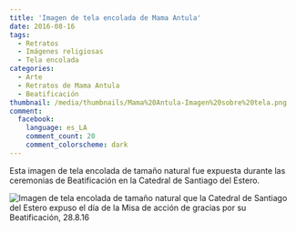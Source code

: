 ```yaml
---
title: 'Imagen de tela encolada de Mama Antula'
date: 2016-08-16
tags:
  - Retratos
  - Imágenes religiosas
  - Tela encolada
categories:
  - Arte
  - Retratos de Mama Antula
  - Beatificación
thumbnail: /media/thumbnails/Mama%20Antula-Imagen%20sobre%20tela.png
comment:
  facebook:
    language: es_LA
    comment_count: 20
    comment_colorscheme: dark  
---
```

Esta imagen de tela encolada de tamaño natural fue expuesta durante las ceremonias de Beatificación en la Catedral de Santiago del Estero.

![Imagen de tela encolada de tamaño natural que la Catedral de Santiago del Estero expuso el día de la Misa de acción de gracias por su Beatificación, 28.8.16](/media/oleos/Mama%20Antula-Imagen%20sobre%20tela.jpeg)
